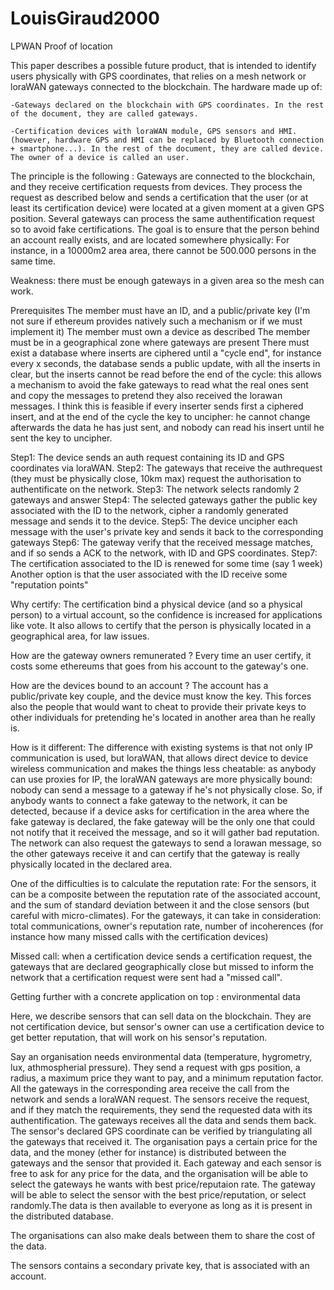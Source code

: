 # LouisGiraud2000
LPWAN Proof of location

This paper describes a possible future product, that is intended to identify users physically with GPS coordinates, that relies on a mesh network or loraWAN gateways connected to the blockchain.
The hardware made up of:

    -Gateways declared on the blockchain with GPS coordinates. In the rest of the document, they are called gateways.

    -Certification devices with loraWAN module, GPS sensors and HMI.(however, hardware GPS and HMI can be replaced by Bluetooth connection + smartphone...). In the rest of the document, they are called device. The owner of a device is called an user.

The principle is the following :
    Gateways are connected to the blockchain, and they receive certification requests from devices. They process the request as described below and sends a certification that the user (or at least its certification device) were located at a given moment at a given GPS position.
Several gateways can process the same authentification request so to avoid fake certifications.
 The goal is to ensure that the person behind an account really exists, and are located somewhere physically: For instance, in a 10000m2 area area, there cannot be 500.000 persons in the same time.

Weakness: there must be enough gateways in a given area so the mesh can work.

Prerequisites
    The member must have an ID, and a public/private key (I'm not sure if ethereum provides natively such a mechanism or if we must implement it)
    The member must own a device as described 
    The member must be in a geographical zone where gateways are present
    There must exist a database where inserts are ciphered until a "cycle end", for instance every x seconds, the database sends a public update, with all the inserts in clear, but the inserts cannot be read before the end of the cycle: this allows a mechanism to avoid the fake gateways to read what the real ones sent and copy the messages to pretend they also received the lorawan messages. I think this is feasible if every inserter sends first a ciphered insert, and at the end of the cycle the key to uncipher: he cannot change afterwards the data he has just sent, and nobody can read his insert until he sent the key to uncipher.

Step1: The device sends an auth request containing its ID and GPS coordinates via loraWAN.
Step2: The gateways that receive the authrequest (they must be physically close, 10km max) request the authorisation to authentificate on the network.
Step3: The network selects randomly 2 gateways and answer
Step4: The selected gateways gather the public key associated with the ID to the network, cipher a randomly generated message and sends it to the device.
Step5: The device uncipher each message with the user's private key and sends it back to the corresponding gateways
Step6: The gateway verify that the received message matches, and if so sends a ACK to the network, with ID and GPS coordinates.
Step7: The certification associated to the ID is renewed for some time (say 1 week) Another option is that the user associated with the ID receive some "reputation points"

Why certify: The certification bind a physical device (and so a physical person) to a virtual account, so the confidence is increased for applications like vote. It also allows to certify that the person is physically located in a geographical area, for law issues.

How are the gateway owners remunerated ? Every time an user certify, it costs some ethereums that goes from his account to the gateway's one.

How are the devices bound to an account ? The account has a public/private key couple, and the device must know the key. This forces also the people that would want to cheat to provide their private keys to other individuals for pretending he's located in another area than he really is.

How is it different: The difference with existing systems is that not only IP communication is used, but loraWAN, that allows direct device to device wireless communication and makes the things less cheatable: as anybody can use proxies for IP, the loraWAN gateways are more physically bound: nobody can send a message to a gateway if he's not physically close.
So, if anybody wants to connect a fake gateway to the network, it can be detected, because if a device asks for certification in the area where the fake gateway is declared, the fake gateway will be the only one that could not  notify that it received the message, and so it will gather bad reputation.
The network can also request the gateways to send a lorawan message, so the other gateways receive it and can certify that the gateway is really physically located in the declared area.


One of the difficulties is to calculate the reputation rate: 
    For the sensors, it can be a composite between the reputation rate of the associated account, and the sum of standard deviation between it and the close sensors (but careful with micro-climates).
    For the gateways, it can take in consideration: total communications, owner's reputation rate, number of incoherences (for instance how many missed calls with the certification devices)


Missed call: when a certification device sends a certification request, the gateways that are declared geographically close but missed to inform the network that a certification request were sent had a "missed call".



Getting further with a concrete application on top : environmental data

Here, we describe sensors that can sell data on the blockchain. They are not certification device, but sensor's owner can use a certification device to get better reputation, that will work on his sensor's reputation.

Say an organisation needs environmental data (temperature, hygrometry, lux, athmospherial pressure).
They send a request with gps position, a radius, a maximum price they want to pay, and a minimum reputation factor. 
All the gateways in the corresponding area receive the call from the network and sends a loraWAN request.
The sensors receive the request, and if they match the requirements, they send the requested data with its authentification.
The gateways receives all the data and sends them back. The sensor's declared GPS coordinate can be verified by triangulating all the gateways that received it.
The organisation pays a certain price for the data, and the money (ether for instance) is distributed between the gateways and the sensor that provided it. Each gateway and each sensor is free to ask for any price for the data, and the organisation will be able to select the gateways he wants with best price/reputaion rate.
The gateway will be able to select the sensor with the best price/reputation, or select randomly.The data is then available to everyone as long as it is present in the distributed database.

The organisations can also make deals between them to share the cost of the data.

The sensors contains a secondary private key, that is associated with an account.
